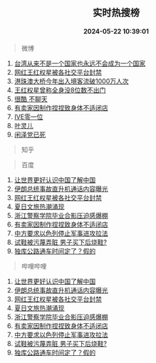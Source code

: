 <div align="center"><h2>实时热搜榜</h2><h4>2024-05-22 10:39:01</h4></div>

> 微博  

1. [台湾从来不是一个国家也永远不会成为一个国家](https://s.weibo.com/weibo?q=%23%E5%8F%B0%E6%B9%BE%E4%BB%8E%E6%9D%A5%E4%B8%8D%E6%98%AF%E4%B8%80%E4%B8%AA%E5%9B%BD%E5%AE%B6%E4%B9%9F%E6%B0%B8%E8%BF%9C%E4%B8%8D%E4%BC%9A%E6%88%90%E4%B8%BA%E4%B8%80%E4%B8%AA%E5%9B%BD%E5%AE%B6%23&t=31&band_rank=1&Refer=top)<br />
2. [网红王红权星被各社交平台封禁](https://s.weibo.com/weibo?q=%23%E7%BD%91%E7%BA%A2%E7%8E%8B%E7%BA%A2%E6%9D%83%E6%98%9F%E8%A2%AB%E5%90%84%E7%A4%BE%E4%BA%A4%E5%B9%B3%E5%8F%B0%E5%B0%81%E7%A6%81%23&t=31&band_rank=2&Refer=top)<br />
3. [港珠澳大桥今年出入境客流破1000万人次](https://s.weibo.com/weibo?q=%23%E6%B8%AF%E7%8F%A0%E6%BE%B3%E5%A4%A7%E6%A1%A5%E4%BB%8A%E5%B9%B4%E5%87%BA%E5%85%A5%E5%A2%83%E5%AE%A2%E6%B5%81%E7%A0%B41000%E4%B8%87%E4%BA%BA%E6%AC%A1%23&t=31&band_rank=3&Refer=top)<br />
4. [王红权星曾称全身没8位数不出门](https://s.weibo.com/weibo?q=%23%E7%8E%8B%E7%BA%A2%E6%9D%83%E6%98%9F%E6%9B%BE%E7%A7%B0%E5%85%A8%E8%BA%AB%E6%B2%A18%E4%BD%8D%E6%95%B0%E4%B8%8D%E5%87%BA%E9%97%A8%23&t=31&band_rank=4&Refer=top)<br />
5. [很酷 不聊天](https://s.weibo.com/weibo?q=%E5%BE%88%E9%85%B7%20%E4%B8%8D%E8%81%8A%E5%A4%A9&t=31&band_rank=5&Refer=top)<br />
6. [有卖家因制作捏捏致身体不适闭店](https://s.weibo.com/weibo?q=%23%E6%9C%89%E5%8D%96%E5%AE%B6%E5%9B%A0%E5%88%B6%E4%BD%9C%E6%8D%8F%E6%8D%8F%E8%87%B4%E8%BA%AB%E4%BD%93%E4%B8%8D%E9%80%82%E9%97%AD%E5%BA%97%23&t=31&band_rank=6&Refer=top)<br />
7. [IVE零一位](https://s.weibo.com/weibo?q=IVE%E9%9B%B6%E4%B8%80%E4%BD%8D&t=31&band_rank=7&Refer=top)<br />
8. [叶灵儿](https://s.weibo.com/weibo?q=%E5%8F%B6%E7%81%B5%E5%84%BF&t=31&band_rank=8&Refer=top)<br />
9. [闲泽党已死](https://s.weibo.com/weibo?q=%E9%97%B2%E6%B3%BD%E5%85%9A%E5%B7%B2%E6%AD%BB&t=31&band_rank=9&Refer=top)<br />

> 知乎  


> 百度  

1. [让世界更好认识中国了解中国](https://www.baidu.com/s?wd=%E8%AE%A9%E4%B8%96%E7%95%8C%E6%9B%B4%E5%A5%BD%E8%AE%A4%E8%AF%86%E4%B8%AD%E5%9B%BD%E4%BA%86%E8%A7%A3%E4%B8%AD%E5%9B%BD&sa=fyb_news&rsv_dl=fyb_news)<br />
2. [伊朗总统事故直升机通话内容曝光](https://www.baidu.com/s?wd=%E4%BC%8A%E6%9C%97%E6%80%BB%E7%BB%9F%E4%BA%8B%E6%95%85%E7%9B%B4%E5%8D%87%E6%9C%BA%E9%80%9A%E8%AF%9D%E5%86%85%E5%AE%B9%E6%9B%9D%E5%85%89&sa=fyb_news&rsv_dl=fyb_news)<br />
3. [网红王红权星被各社交平台封禁](https://www.baidu.com/s?wd=%E7%BD%91%E7%BA%A2%E7%8E%8B%E7%BA%A2%E6%9D%83%E6%98%9F%E8%A2%AB%E5%90%84%E7%A4%BE%E4%BA%A4%E5%B9%B3%E5%8F%B0%E5%B0%81%E7%A6%81&sa=fyb_news&rsv_dl=fyb_news)<br />
4. [夏日文旅热潮涌现](https://www.baidu.com/s?wd=%E5%A4%8F%E6%97%A5%E6%96%87%E6%97%85%E7%83%AD%E6%BD%AE%E6%B6%8C%E7%8E%B0&sa=fyb_news&rsv_dl=fyb_news)<br />
5. [浙江警察学院毕业合影压迫感爆棚](https://www.baidu.com/s?wd=%E6%B5%99%E6%B1%9F%E8%AD%A6%E5%AF%9F%E5%AD%A6%E9%99%A2%E6%AF%95%E4%B8%9A%E5%90%88%E5%BD%B1%E5%8E%8B%E8%BF%AB%E6%84%9F%E7%88%86%E6%A3%9A&sa=fyb_news&rsv_dl=fyb_news)<br />
6. [有卖家因制作捏捏致身体不适闭店](https://www.baidu.com/s?wd=%E6%9C%89%E5%8D%96%E5%AE%B6%E5%9B%A0%E5%88%B6%E4%BD%9C%E6%8D%8F%E6%8D%8F%E8%87%B4%E8%BA%AB%E4%BD%93%E4%B8%8D%E9%80%82%E9%97%AD%E5%BA%97&sa=fyb_news&rsv_dl=fyb_news)<br />
7. [中方要求以色列停止军事进攻拉法](https://www.baidu.com/s?wd=%E4%B8%AD%E6%96%B9%E8%A6%81%E6%B1%82%E4%BB%A5%E8%89%B2%E5%88%97%E5%81%9C%E6%AD%A2%E5%86%9B%E4%BA%8B%E8%BF%9B%E6%94%BB%E6%8B%89%E6%B3%95&sa=fyb_news&rsv_dl=fyb_news)<br />
8. [试鞋被污蔑弄脏 男子买下后烧鞋?](https://www.baidu.com/s?wd=%E8%AF%95%E9%9E%8B%E8%A2%AB%E6%B1%A1%E8%94%91%E5%BC%84%E8%84%8F+%E7%94%B7%E5%AD%90%E4%B9%B0%E4%B8%8B%E5%90%8E%E7%83%A7%E9%9E%8B%3F&sa=fyb_news&rsv_dl=fyb_news)<br />
9. [独库公路通车时间定了？假的](https://www.baidu.com/s?wd=%E7%8B%AC%E5%BA%93%E5%85%AC%E8%B7%AF%E9%80%9A%E8%BD%A6%E6%97%B6%E9%97%B4%E5%AE%9A%E4%BA%86%EF%BC%9F%E5%81%87%E7%9A%84&sa=fyb_news&rsv_dl=fyb_news)<br />

> 哔哩哔哩  

1. [让世界更好认识中国了解中国](https://www.baidu.com/s?wd=%E8%AE%A9%E4%B8%96%E7%95%8C%E6%9B%B4%E5%A5%BD%E8%AE%A4%E8%AF%86%E4%B8%AD%E5%9B%BD%E4%BA%86%E8%A7%A3%E4%B8%AD%E5%9B%BD&sa=fyb_news&rsv_dl=fyb_news)<br />
2. [伊朗总统事故直升机通话内容曝光](https://www.baidu.com/s?wd=%E4%BC%8A%E6%9C%97%E6%80%BB%E7%BB%9F%E4%BA%8B%E6%95%85%E7%9B%B4%E5%8D%87%E6%9C%BA%E9%80%9A%E8%AF%9D%E5%86%85%E5%AE%B9%E6%9B%9D%E5%85%89&sa=fyb_news&rsv_dl=fyb_news)<br />
3. [网红王红权星被各社交平台封禁](https://www.baidu.com/s?wd=%E7%BD%91%E7%BA%A2%E7%8E%8B%E7%BA%A2%E6%9D%83%E6%98%9F%E8%A2%AB%E5%90%84%E7%A4%BE%E4%BA%A4%E5%B9%B3%E5%8F%B0%E5%B0%81%E7%A6%81&sa=fyb_news&rsv_dl=fyb_news)<br />
4. [夏日文旅热潮涌现](https://www.baidu.com/s?wd=%E5%A4%8F%E6%97%A5%E6%96%87%E6%97%85%E7%83%AD%E6%BD%AE%E6%B6%8C%E7%8E%B0&sa=fyb_news&rsv_dl=fyb_news)<br />
5. [浙江警察学院毕业合影压迫感爆棚](https://www.baidu.com/s?wd=%E6%B5%99%E6%B1%9F%E8%AD%A6%E5%AF%9F%E5%AD%A6%E9%99%A2%E6%AF%95%E4%B8%9A%E5%90%88%E5%BD%B1%E5%8E%8B%E8%BF%AB%E6%84%9F%E7%88%86%E6%A3%9A&sa=fyb_news&rsv_dl=fyb_news)<br />
6. [有卖家因制作捏捏致身体不适闭店](https://www.baidu.com/s?wd=%E6%9C%89%E5%8D%96%E5%AE%B6%E5%9B%A0%E5%88%B6%E4%BD%9C%E6%8D%8F%E6%8D%8F%E8%87%B4%E8%BA%AB%E4%BD%93%E4%B8%8D%E9%80%82%E9%97%AD%E5%BA%97&sa=fyb_news&rsv_dl=fyb_news)<br />
7. [中方要求以色列停止军事进攻拉法](https://www.baidu.com/s?wd=%E4%B8%AD%E6%96%B9%E8%A6%81%E6%B1%82%E4%BB%A5%E8%89%B2%E5%88%97%E5%81%9C%E6%AD%A2%E5%86%9B%E4%BA%8B%E8%BF%9B%E6%94%BB%E6%8B%89%E6%B3%95&sa=fyb_news&rsv_dl=fyb_news)<br />
8. [试鞋被污蔑弄脏 男子买下后烧鞋?](https://www.baidu.com/s?wd=%E8%AF%95%E9%9E%8B%E8%A2%AB%E6%B1%A1%E8%94%91%E5%BC%84%E8%84%8F+%E7%94%B7%E5%AD%90%E4%B9%B0%E4%B8%8B%E5%90%8E%E7%83%A7%E9%9E%8B%3F&sa=fyb_news&rsv_dl=fyb_news)<br />
9. [独库公路通车时间定了？假的](https://www.baidu.com/s?wd=%E7%8B%AC%E5%BA%93%E5%85%AC%E8%B7%AF%E9%80%9A%E8%BD%A6%E6%97%B6%E9%97%B4%E5%AE%9A%E4%BA%86%EF%BC%9F%E5%81%87%E7%9A%84&sa=fyb_news&rsv_dl=fyb_news)<br />
